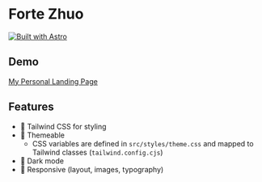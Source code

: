 # Forte Zhuo

[![Built with Astro](https://astro.badg.es/v1/built-with-astro.svg)](https://astro.build)

## Demo

[My Personal Landing Page](https://fortezhuo.my.id)

## Features

- 💨 Tailwind CSS for styling
- 🎨 Themeable
  - CSS variables are defined in `src/styles/theme.css` and mapped to Tailwind classes (`tailwind.config.cjs`)
- 🌙 Dark mode
- 📱 Responsive (layout, images, typography)
